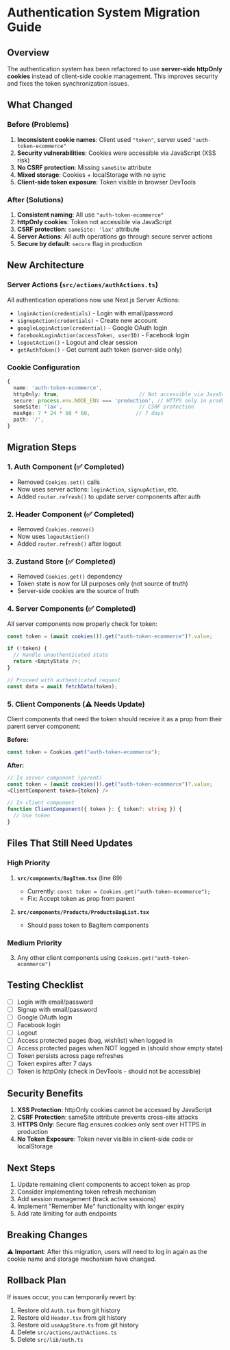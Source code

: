 # Authentication System Migration Guide

## Overview
The authentication system has been refactored to use **server-side httpOnly cookies** instead of client-side cookie management. This improves security and fixes the token synchronization issues.

## What Changed

### Before (Problems)
1. **Inconsistent cookie names**: Client used `"token"`, server used `"auth-token-ecommerce"`
2. **Security vulnerabilities**: Cookies were accessible via JavaScript (XSS risk)
3. **No CSRF protection**: Missing `sameSite` attribute
4. **Mixed storage**: Cookies + localStorage with no sync
5. **Client-side token exposure**: Token visible in browser DevTools

### After (Solutions)
1. **Consistent naming**: All use `"auth-token-ecommerce"`
2. **httpOnly cookies**: Token not accessible via JavaScript
3. **CSRF protection**: `sameSite: 'lax'` attribute
4. **Server Actions**: All auth operations go through secure server actions
5. **Secure by default**: `secure` flag in production

## New Architecture

### Server Actions (`src/actions/authActions.ts`)
All authentication operations now use Next.js Server Actions:
- `loginAction(credentials)` - Login with email/password
- `signupAction(credentials)` - Create new account
- `googleLoginAction(credential)` - Google OAuth login
- `facebookLoginAction(accessToken, userID)` - Facebook login
- `logoutAction()` - Logout and clear session
- `getAuthToken()` - Get current auth token (server-side only)

### Cookie Configuration
```typescript
{
  name: 'auth-token-ecommerce',
  httpOnly: true,                          // Not accessible via JavaScript
  secure: process.env.NODE_ENV === 'production', // HTTPS only in production
  sameSite: 'lax',                         // CSRF protection
  maxAge: 7 * 24 * 60 * 60,               // 7 days
  path: '/',
}
```

## Migration Steps

### 1. Auth Component (✅ Completed)
- Removed `Cookies.set()` calls
- Now uses server actions: `loginAction`, `signupAction`, etc.
- Added `router.refresh()` to update server components after auth

### 2. Header Component (✅ Completed)
- Removed `Cookies.remove()`
- Now uses `logoutAction()`
- Added `router.refresh()` after logout

### 3. Zustand Store (✅ Completed)
- Removed `Cookies.get()` dependency
- Token state is now for UI purposes only (not source of truth)
- Server-side cookies are the source of truth

### 4. Server Components (✅ Completed)
All server components now properly check for token:
```typescript
const token = (await cookies()).get("auth-token-ecommerce")?.value;

if (!token) {
  // Handle unauthenticated state
  return <EmptyState />;
}

// Proceed with authenticated request
const data = await fetchData(token);
```

### 5. Client Components (⚠️ Needs Update)
Client components that need the token should receive it as a prop from their parent server component:

**Before:**
```typescript
const token = Cookies.get("auth-token-ecommerce");
```

**After:**
```typescript
// In server component (parent)
const token = (await cookies()).get("auth-token-ecommerce")?.value;
<ClientComponent token={token} />

// In client component
function ClientComponent({ token }: { token?: string }) {
  // Use token
}
```

## Files That Still Need Updates

### High Priority
1. **`src/components/BagItem.tsx`** (line 69)
   - Currently: `const token = Cookies.get("auth-token-ecommerce");`
   - Fix: Accept token as prop from parent

2. **`src/components/Products/ProductsBagList.tsx`**
   - Should pass token to BagItem components

### Medium Priority
3. Any other client components using `Cookies.get("auth-token-ecommerce")`

## Testing Checklist

- [ ] Login with email/password
- [ ] Signup with email/password
- [ ] Google OAuth login
- [ ] Facebook login
- [ ] Logout
- [ ] Access protected pages (bag, wishlist) when logged in
- [ ] Access protected pages when NOT logged in (should show empty state)
- [ ] Token persists across page refreshes
- [ ] Token expires after 7 days
- [ ] Token is httpOnly (check in DevTools - should not be accessible)

## Security Benefits

1. **XSS Protection**: httpOnly cookies cannot be accessed by JavaScript
2. **CSRF Protection**: sameSite attribute prevents cross-site attacks
3. **HTTPS Only**: Secure flag ensures cookies only sent over HTTPS in production
4. **No Token Exposure**: Token never visible in client-side code or localStorage

## Next Steps

1. Update remaining client components to accept token as prop
2. Consider implementing token refresh mechanism
3. Add session management (track active sessions)
4. Implement "Remember Me" functionality with longer expiry
5. Add rate limiting for auth endpoints

## Breaking Changes

⚠️ **Important**: After this migration, users will need to log in again as the cookie name and storage mechanism have changed.

## Rollback Plan

If issues occur, you can temporarily revert by:
1. Restore old `Auth.tsx` from git history
2. Restore old `Header.tsx` from git history
3. Restore old `useAppStore.ts` from git history
4. Delete `src/actions/authActions.ts`
5. Delete `src/lib/auth.ts`
